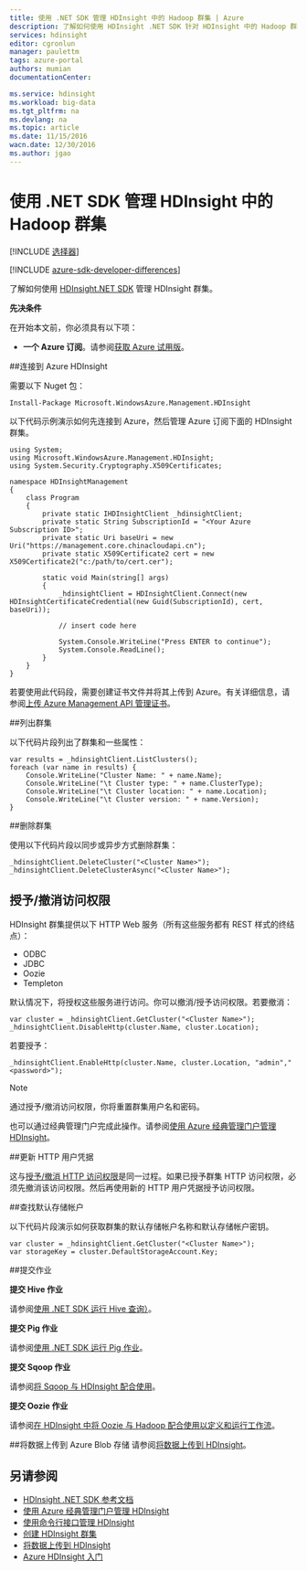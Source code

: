 ```yaml
---
title: 使用 .NET SDK 管理 HDInsight 中的 Hadoop 群集 | Azure
description: 了解如何使用 HDInsight .NET SDK 针对 HDInsight 中的 Hadoop 群集执行管理任务。
services: hdinsight
editor: cgronlun
manager: paulettm
tags: azure-portal
authors: mumian
documentationCenter: 

ms.service: hdinsight
ms.workload: big-data
ms.tgt_pltfrm: na
ms.devlang: na
ms.topic: article
ms.date: 11/15/2016
wacn.date: 12/30/2016
ms.author: jgao
---
```


# 使用 .NET SDK 管理 HDInsight 中的 Hadoop 群集

[!INCLUDE [选择器](../../includes/hdinsight-portal-management-selector.md)]

[!INCLUDE [azure-sdk-developer-differences](../../includes/azure-sdk-developer-differences.md)]

了解如何使用 [HDInsight.NET SDK](https://msdn.microsoft.com/zh-cn/library/mt271028.aspx) 管理 HDInsight 群集。

**先决条件**

在开始本文前，你必须具有以下项：

- **一个 Azure 订阅**。请参阅[获取 Azure 试用版](https://www.azure.cn/pricing/1rmb-trial/)。

##连接到 Azure HDInsight

需要以下 Nuget 包：

    Install-Package Microsoft.WindowsAzure.Management.HDInsight

以下代码示例演示如何先连接到 Azure，然后管理 Azure 订阅下面的 HDInsight 群集。

    using System;
    using Microsoft.WindowsAzure.Management.HDInsight;
    using System.Security.Cryptography.X509Certificates;

    namespace HDInsightManagement
    {
        class Program
        {
            private static IHDInsightClient _hdinsightClient;
            private static String SubscriptionId = "<Your Azure Subscription ID>";
            private static Uri baseUri = new Uri("https://management.core.chinacloudapi.cn");
            private static X509Certificate2 cert = new X509Certificate2("c:/path/to/cert.cer");

            static void Main(string[] args)
            {
                _hdinsightClient = HDInsightClient.Connect(new HDInsightCertificateCredential(new Guid(SubscriptionId), cert, baseUri));

                // insert code here

                System.Console.WriteLine("Press ENTER to continue");
                System.Console.ReadLine();
            }
        }
    }

若要使用此代码段，需要创建证书文件并将其上传到 Azure。有关详细信息，请参阅[上传 Azure Management API 管理证书](../azure-api-management-certs.md)。

##列出群集

以下代码片段列出了群集和一些属性：

    var results = _hdinsightClient.ListClusters();
    foreach (var name in results) {
        Console.WriteLine("Cluster Name: " + name.Name);
        Console.WriteLine("\t Cluster type: " + name.ClusterType);
        Console.WriteLine("\t Cluster location: " + name.Location);
        Console.WriteLine("\t Cluster version: " + name.Version);
    }

##删除群集

使用以下代码片段以同步或异步方式删除群集：

    _hdinsightClient.DeleteCluster("<Cluster Name>");
    _hdinsightClient.DeleteClusterAsync("<Cluster Name>");

## <a name="grant/revoke-access"></a>授予/撤消访问权限

HDInsight 群集提供以下 HTTP Web 服务（所有这些服务都有 REST 样式的终结点）：

- ODBC
- JDBC
- Oozie
- Templeton

默认情况下，将授权这些服务进行访问。你可以撤消/授予访问权限。若要撤消：

    var cluster = _hdinsightClient.GetCluster("<Cluster Name>");
    _hdinsightClient.DisableHttp(cluster.Name, cluster.Location);

若要授予：

    _hdinsightClient.EnableHttp(cluster.Name, cluster.Location, "admin","<password>");

>[!NOTE]
> 通过授予/撤消访问权限，你将重置群集用户名和密码。

也可以通过经典管理门户完成此操作。请参阅[使用 Azure 经典管理门户管理 HDInsight][hdinsight-admin-portal]。

##更新 HTTP 用户凭据

这与[授予/撤消 HTTP 访问权限](#grant/revoke-access)是同一过程。如果已授予群集 HTTP 访问权限，必须先撤消该访问权限。然后再使用新的 HTTP 用户凭据授予访问权限。

##查找默认存储帐户

以下代码片段演示如何获取群集的默认存储帐户名称和默认存储帐户密钥。

    var cluster = _hdinsightClient.GetCluster("<Cluster Name>");
    var storageKey = cluster.DefaultStorageAccount.Key;

##提交作业

**提交 Hive 作业**

请参阅[使用 .NET SDK 运行 Hive 查询）](./hdinsight-hadoop-use-hive-dotnet-sdk.md)。

**提交 Pig 作业**

请参阅[使用 .NET SDK 运行 Pig 作业](./hdinsight-hadoop-use-pig-dotnet-sdk-v1.md)。

**提交 Sqoop 作业**

请参阅[将 Sqoop 与 HDInsight 配合使用](./hdinsight-hadoop-use-sqoop-dotnet-sdk.md)。

**提交 Oozie 作业**

请参阅[在 HDInsight 中将 Oozie 与 Hadoop 配合使用以定义和运行工作流](./hdinsight-use-oozie.md)。

##将数据上传到 Azure Blob 存储
请参阅[将数据上传到 HDInsight][hdinsight-upload-data]。

## 另请参阅
* [HDInsight .NET SDK 参考文档](https://msdn.microsoft.com/zh-cn/library/mt271028.aspx)
* [使用 Azure 经典管理门户管理 HDInsight][hdinsight-admin-portal]
* [使用命令行接口管理 HDInsight][hdinsight-admin-cli]
* [创建 HDInsight 群集][hdinsight-provision]
* [将数据上传到 HDInsight][hdinsight-upload-data]
* [Azure HDInsight 入门][hdinsight-get-started]

[azure-purchase-options]: https://www.azure.cn/pricing/overview/
[azure-member-offers]: https://www.azure.cn/pricing/member-offers/
[azure-trial]: https://www.azure.cn/pricing/1rmb-trial/

[hdinsight-get-started]: ./hdinsight-hadoop-tutorial-get-started-windows-v1.md
[hdinsight-provision]: ./hdinsight-provision-clusters-v1.md
[hdinsight-provision-custom-options]: ./hdinsight-provision-clusters-v1.md#configuration
[hdinsight-submit-jobs]: ./hdinsight-submit-hadoop-jobs-programmatically.md

[hdinsight-admin-cli]: ./hdinsight-administer-use-command-line.md
[hdinsight-admin-portal]: ./hdinsight-administer-use-management-portal-v1.md
[hdinsight-storage]: ./hdinsight-hadoop-use-blob-storage.md
[hdinsight-use-hive]: ./hdinsight-use-hive.md
[hdinsight-use-mapreduce]: ./hdinsight-use-mapreduce.md
[hdinsight-upload-data]: ./hdinsight-upload-data.md
[hdinsight-flight]: ./hdinsight-analyze-flight-delay-data.md

<!---HONumber=Mooncake_Quality_Review_1215_2016-->